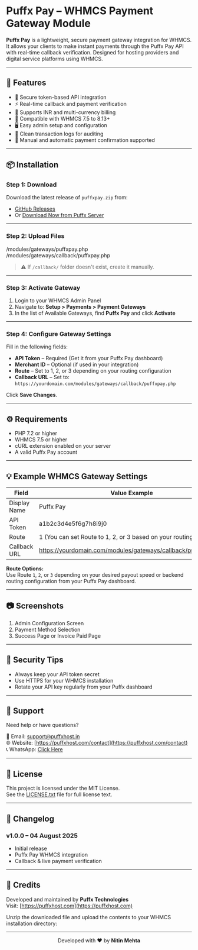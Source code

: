 # Puffx Pay – WHMCS Payment Gateway Module

**Puffx Pay** is a lightweight, secure payment gateway integration for WHMCS. It allows your clients to make instant payments through the Puffx Pay API with real-time callback verification. Designed for hosting providers and digital service platforms using WHMCS.

---

## 🚀 Features

- 🔐 Secure token-based API integration
- ⚡ Real-time callback and payment verification
- 💱 Supports INR and multi-currency billing
- 🧩 Compatible with WHMCS 7.5 to 8.13+
- 🖥️ Easy admin setup and configuration
- 📄 Clean transaction logs for auditing
- 🔄 Manual and automatic payment confirmation supported

---

## 📦 Installation

### Step 1: Download

Download the latest release of `puffxpay.zip` from:

- [GitHub Releases](https://github.com/puffxhost/Puffx-Pay-WHMCS-Payment-Gateway)
- Or [Download Now from Puffx Server](https://api.puffxhost.com/module/Puffx%20Pay.zip)

---

### Step 2: Upload Files
/modules/gateways/puffxpay.php
/modules/gateways/callback/puffxpay.php


> ⚠️ If `/callback/` folder doesn't exist, create it manually.

---

### Step 3: Activate Gateway

1. Login to your WHMCS Admin Panel  
2. Navigate to: **Setup > Payments > Payment Gateways**  
3. In the list of Available Gateways, find **Puffx Pay** and click **Activate**

---

### Step 4: Configure Gateway Settings

Fill in the following fields:

- **API Token** – Required (Get it from your Puffx Pay dashboard)
- **Merchant ID** – Optional (if used in your integration)
- **Route** – Set to 1, 2, or 3 depending on your routing configuration
- **Callback URL** – Set to:  
  `https://yourdomain.com/modules/gateways/callback/puffxpay.php`

Click **Save Changes**.

---

## ⚙️ Requirements

- PHP 7.2 or higher
- WHMCS 7.5 or higher
- cURL extension enabled on your server
- A valid Puffx Pay account

---

## 💡 Example WHMCS Gateway Settings

| Field        | Value Example                                                   |
|--------------|-----------------------------------------------------------------|
| Display Name | Puffx Pay                                                       |
| API Token    | a1b2c3d4e5f6g7h8i9j0                                             |
| Route        | 1 (You can set Route to 1, 2, or 3 based on your routing setup) |
| Callback URL | https://yourdomain.com/modules/gateways/callback/puffxpay.php  |

**Route Options:**  
Use Route `1`, `2`, or `3` depending on your desired payout speed or backend routing configuration from your Puffx Pay dashboard.

---

## 📷 Screenshots

1. Admin Configuration Screen  
2. Payment Method Selection  
3. Success Page or Invoice Paid Page

---

## 🔐 Security Tips

- Always keep your API token secret  
- Use HTTPS for your WHMCS installation  
- Rotate your API key regularly from your Puffx dashboard  

---

## 🛟 Support

Need help or have questions?

📧 Email: [support@puffxhost.in](mailto:support@puffxhost.in)  
🌐 Website: [https://puffxhost.com/contact](https://puffxhost.com/contact)  
📞 WhatsApp: [Click Here](https://wa.me/918602967573)

---

## 📜 License

This project is licensed under the MIT License.  
See the [LICENSE.txt](LICENSE.txt) file for full license text.

---

## 🧾 Changelog

### v1.0.0 – 04 August 2025

- Initial release  
- Puffx Pay WHMCS integration  
- Callback & live payment verification  

---

## 🙌 Credits

Developed and maintained by **Puffx Technologies**  
Visit: [https://puffxhost.com](https://puffxhost.com)


Unzip the downloaded file and upload the contents to your WHMCS installation directory:

<hr>
<p align="center">
  Developed with ❤️ by <strong>Nitin Mehta</strong>
</p>

